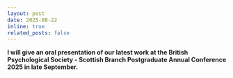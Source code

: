 ```yaml
---
layout: post
date: 2025-08-22
inline: true
related_posts: false
---
```


**I will give an oral presentation of our latest work at the British Psychological Society - Scottish Branch Postgraduate Annual Conference 2025 in late September.**
